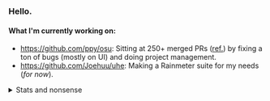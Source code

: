 ### Hello.

#### What I'm currently working on:

- https://github.com/ppy/osu: Sitting at 250+ merged PRs ([ref.](https://github.com/ppy/osu/pulls?q=is%3Apr+sort%3Aupdated-desc+author%3AJoehuu+is%3Amerged)) by fixing a ton of bugs (mostly on UI) and doing project management.
- https://github.com/Joehuu/uhe: Making a Rainmeter suite for my needs (*for now*).

<details>
<summary>Stats and nonsense</summary>

[![Joehuu's GitHub stats](https://github-readme-stats-joehuu.vercel.app/api?username=Joehuu&theme=github_dark)](https://github.com/anuraghazra/github-readme-stats)

[![Top Langs](https://github-readme-stats-joehuu.vercel.app/api/top-langs/?username=Joehuu&theme=github_dark)](https://github.com/anuraghazra/github-readme-stats)

[![Joehu's wakatime stats](https://github-readme-stats-joehuu.vercel.app/api/wakatime?username=Joehu&theme=github_dark)](https://github.com/anuraghazra/github-readme-stats)

[![GitHub Streak](http://github-readme-streak-stats.herokuapp.com?user=Joehuu&theme=github-dark)](https://git.io/streak-stats)

[![@joehu's Holopin board](https://holopin.me/joehu)](https://holopin.io/@joehu)

</details>
